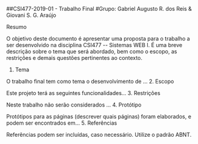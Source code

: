 ##CSI477-2019-01 - Trabalho Final
#Grupo: Gabriel Augusto R. dos Reis  &  Giovani S. G. Araújo

Resumo

O objetivo deste documento é apresentar uma proposta para o trabalho a ser desenvolvido na disciplina CSI477 -- Sistemas WEB I. É uma breve descrição sobre o tema que será abordado, bem como o escopo, as restrições e demais questões pertinentes ao contexto. 
1. Tema

O trabalho final tem como tema o desenvolvimento de ...
2. Escopo

Este projeto terá as seguintes funcionalidades...
3. Restrições

Neste trabalho não serão considerados ...
4. Protótipo

Protótipos para as páginas (descrever quais páginas) foram elaborados, e podem ser encontrados em...
5. Referências

Referências podem ser incluídas, caso necessário. Utilize o padrão ABNT.
